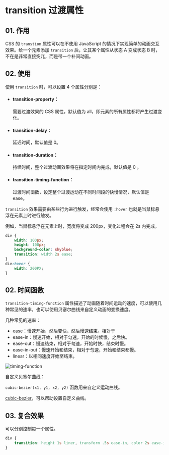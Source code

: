 # transition 过渡属性

## 01. 作用
CSS 的 `transtion` 属性可以在不使用 JavaScript 的情况下实现简单的动画交互效果。给一个元素添加 `transition` 后，让其某个属性从状态 A 变成状态 B 时，不在是非常直接突兀，而是带一个补间动画。    



## 02. 使用
使用 `transition` 时，可以设置 4 个属性分别是：

- #### transition-property：
  需要过渡效果的 CSS 属性，默认值为 all，即元素的所有属性都将产生过渡变化。

- #### transition-delay：
  延迟时间，默认值是 0。

- #### transition-duration：
  持续时间，整个过渡动画效果将在指定时间内完成，默认值是 0 。

- #### transition-timing-function：
  过渡时间函数，设定整个过渡运动在不同时间段的快慢情况，默认值是 ease。

`transition` 效果需要由某些行为进行触发，经常会使用 `:hover`  也就是当鼠标悬浮在元素上时进行触发。

例如，当鼠标悬浮在元素上时，宽度将变成 200px，变化过程会在 2s 内完成。
```css
div {
    width: 100px;
    height: 100px;
    background-color: skyblue;
    transition: width 2s ease;
}
div:hover {
    width: 200PX;
}
```



## 02. 时间函数
`transition-timing-function` 属性描述了动画随着时间运动的速度，可以使用几种常见的速率，也可以使用贝塞尔曲线来自定义动画的变换速度。

几种常见的速率：

- ease：慢速开始，然后变快，然后慢速结束。相对于
- ease-in：慢速开始，相对于匀速，开始的时候慢，之后快。
- ease-out：慢速结束，相对于匀速，开始时快，结束时慢。
- ease-in-out：慢速开始和结束，相对于匀速，开始和结束都慢。
- linear：以相同速度开始至结束。

![timing-function](https://i.stack.imgur.com/qT6BD.png)

自定义贝塞尔曲线：

`cubic-bezier(x1, y1, x2, y2)` 函数用来自定义运动曲线。

[cubic-bezier](https://cubic-bezier.com/#.17,.67,.83,.67)，可以帮助设置自定义曲线。

## 03. 复合效果
可以分别控制每一个属性。

```css
div {
    transition: height 1s liner, transform .5s ease-in, color 2s ease-in-out;
}
```








